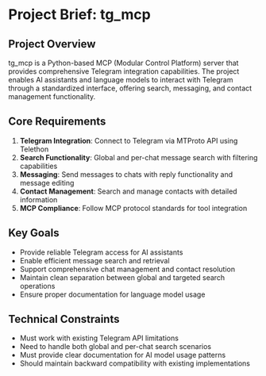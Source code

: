 # Project Brief: tg_mcp

## Project Overview
tg_mcp is a Python-based MCP (Modular Control Platform) server that provides comprehensive Telegram integration capabilities. The project enables AI assistants and language models to interact with Telegram through a standardized interface, offering search, messaging, and contact management functionality.

## Core Requirements
1. **Telegram Integration**: Connect to Telegram via MTProto API using Telethon
2. **Search Functionality**: Global and per-chat message search with filtering capabilities
3. **Messaging**: Send messages to chats with reply functionality and message editing
4. **Contact Management**: Search and manage contacts with detailed information
5. **MCP Compliance**: Follow MCP protocol standards for tool integration

## Key Goals
- Provide reliable Telegram access for AI assistants
- Enable efficient message search and retrieval
- Support comprehensive chat management and contact resolution
- Maintain clean separation between global and targeted search operations
- Ensure proper documentation for language model usage

## Technical Constraints
- Must work with existing Telegram API limitations
- Need to handle both global and per-chat search scenarios
- Must provide clear documentation for AI model usage patterns
- Should maintain backward compatibility with existing implementations


